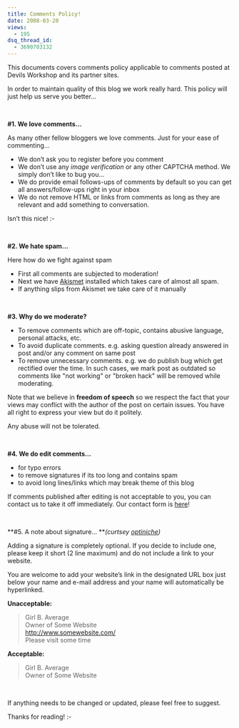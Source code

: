 ```yaml
---
title: Comments Policy!
date: 2008-03-20
views:
  - 195
dsq_thread_id:
  - 3690703132
---
```

This documents covers comments policy applicable to comments posted at Devils Workshop and its partner sites. 

In order to maintain quality of this blog we work really hard. This policy will just help us serve you better&#8230;

&#160;

**#1. We love comments&#8230;**

As many other fellow bloggers we love comments. Just for your ease of commenting&#8230;

  * We don&#8217;t ask you to register before you comment 
  * We don&#8217;t use any *image verification* or any other CAPTCHA method. We simply don&#8217;t like to bug you&#8230; 
  * We do provide email follows-ups of comments by default so you can get all answers/follow-ups right in your inbox 
  * We do not remove HTML or links from comments as long as they are relevant and add something to conversation. 

Isn&#8217;t this nice! <img src="http://devilsworkshop.org/wp-includes/images/smilies/simple-smile.png" alt=":-)" class="wp-smiley" style="height: 1em; max-height: 1em;" />

&#160;

**#2. We hate spam&#8230;**

Here how do we fight against spam

  * First all comments are subjected to moderation! 
  * Next we have <a href="http://akismet.com/" onclick="_gaq.push(['_trackEvent', 'outbound-article', 'http://akismet.com/', 'Akismet']);" >Akismet</a> installed which takes care of almost all spam. 
  * If anything slips from Akismet we take care of it manually 

&#160;

**#3. Why do we moderate?**

  * To remove comments which are off-topic, contains abusive language, personal attacks, etc. 
  * To avoid duplicate comments. e.g. asking question already answered in post and/or any comment on same post 
  * To remove unnecessary comments. e.g. we do publish bug which get rectified over the time. In such cases, we mark post as outdated so comments like "not working" or "broken hack" will be removed while moderating. 

Note that we believe in **freedom of speech** so we respect the fact that your views may conflict with the author of the post on certain issues. You have all right to express your view but do it politely. 

Any abuse will not be tolerated.

&#160;

**#4. We do edit comments&#8230;**

  * for typo errors 
  * to remove signatures if its too long and contains spam 
  * to avoid long lines/links which may break theme of this blog 

If comments published after editing is not acceptable to you, you can contact us to take it off immediately. Our contact form is [here][1]!

&#160;

**#5. A note about signature&#8230; ***(curtsey <a href="http://www.optiniche.com/blog/comment-policy/" onclick="_gaq.push(['_trackEvent', 'outbound-article', 'http://www.optiniche.com/blog/comment-policy/', 'optiniche']);" >optiniche</a>)*

Adding a signature is completely optional. If you decide to include one, please keep it short (2 line maximum) and do not include a link to your website. 

You are welcome to add your website&#8217;s link in the designated URL box just below your name and e-mail address and your name will automatically be hyperlinked.

**Unacceptable:**

> Girl B. Average   
> Owner of Some Website   
> http://www.somewebsite.com/   
> Please visit some time 

**Acceptable:** 

> Girl B. Average   
> Owner of Some Website 

&#160;

If anything needs to be changed or updated, please feel free to suggest.

Thanks for reading! <img src="http://devilsworkshop.org/wp-includes/images/smilies/simple-smile.png" alt=":-)" class="wp-smiley" style="height: 1em; max-height: 1em;" />

 [1]: http://devilsworkshop.org/contact/

